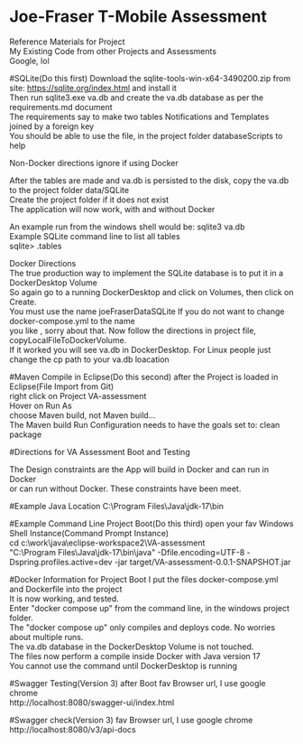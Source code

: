 # Joe-Fraser T-Mobile Assessment

Reference Materials for Project<br/>
My Existing Code from other Projects and Assessments<br/>
Google, lol

#SQLite(Do this first) 
Download the sqlite-tools-win-x64-3490200.zip from site: https://sqlite.org/index.html and install it<br/>
Then run sqlite3.exe va.db and create the va.db database as per the requirements.md document<br/>
The requirements say to make two tables Notifications and Templates joined by a foreign key<br/>
You should be able to use the file, in the project folder databaseScripts to help<br/>

Non-Docker directions ignore if using Docker<br/>

After the tables are made and va.db is persisted to the disk, copy the va.db to the project folder data/SQLite<br/>
Create the project folder if it does not exist<br/>
The application will now work, with and without Docker<br/>

An example run from the windows shell would be:  sqlite3 va.db<br/>
Example SQLite command line to list all tables<br/>
sqlite> .tables <br/>

Docker Directions<br/>
The true production way to implement the SQLite database is to put it in a DockerDesktop Volume<br/>
So again go to a running DockerDesktop and click on Volumes, then click on Create.<br/>
You must use the name joeFraserDataSQLite If you do not want to change docker-compose.yml to the name<br/>
you like , sorry about that. Now follow the directions in project file, copyLocalFileToDockerVolume.<br/>
If it worked you will see va.db in DockerDesktop. For Linux people just change the cp path to your va.db loacation<br/>
 

#Maven Compile in Eclipse(Do this second)
after the Project is loaded in Eclipse(File Import from Git)<br/>
right click on Project VA-assessment<br>
Hover on Run As<br/>
choose Maven build, not Maven build...<br>
The Maven build Run Configuration needs to have the goals set to: clean package<br/>


#Directions for VA Assessment Boot and Testing

The Design constraints are the App will build in Docker and can run in Docker<br/>
or can run without Docker. These constraints have been meet.<br/>
 
#Example Java Location
C:\Program Files\Java\jdk-17\bin<br/>


#Example Command Line Project Boot(Do this third)
open your fav Windows Shell Instance(Command Prompt Instance)<br/>
cd c:\work\java\eclipse-workspace2\VA-assessment<br/>
"C:\Program Files\Java\jdk-17\bin\java" -Dfile.encoding=UTF-8 -Dspring.profiles.active=dev -jar target/VA-assessment-0.0.1-SNAPSHOT.jar

#Docker Information for Project Boot
I put the files docker-compose.yml and Dockerfile into the project<br/>
It is now working, and tested. <br/>
Enter "docker compose up" from the command line, in the windows project folder.<br/>
The "docker compose up" only compiles and deploys code. No worries about multiple runs.<br/>
The va.db database in the DockerDesktop Volume is not touched.<br/>
The files now perform a compile inside Docker with Java version 17<br/>
You cannot use the command until DockerDesktop is running

#Swagger Testing(Version 3) after Boot
fav Browser url, I use google chrome<br/>
http://localhost:8080/swagger-ui/index.html

#Swagger check(Version 3) 
fav Browser url, I use google chrome<br/>
http://localhost:8080/v3/api-docs



